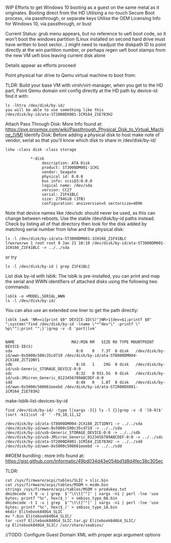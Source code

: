 WIP
Efforts to get Windows 10 booting as a guest on the same metal as it originates.
Booting direct from the HD 
Utilising a no-touch Secure Boot process, via passthrough, or separate keys
Utilise the OEM Licensing Info for Windows 10, via passthrough, or bust

Current Status: grub menu appears, but no reference to uefi boot code, so it won't boot the windows partition (Linux installed on second hard drive must have written to boot sector...)
might need to readjust the diskpath ID to point directly at the win partition number, or perhaps regen uefi boot stamps from the new VM uefi bios leaving current disk alone

Details appear as efforts proceed


Point physical har drive to Qemu virtual machine to boot from:

TLDR:
Build your base VM with virsh/virt-manager, when you get to the HD part, 
Point Qemu domain xml config directly at the HD path by device-id: 
find it with:
```
ls -lhtra /dev/disk/by-id/
you will be able to use something like this
/dev/disk/by-id/ata-ST2000DX001-1CM164_Z1E783H2
```

Attach Pass Through Disk:
More Info found at: https://pve.proxmox.com/wiki/Passthrough_Physical_Disk_to_Virtual_Machine_(VM)
Identify Disk:
Before adding a physical disk to host make note of vendor, serial so that you'll know which disk to share in /dev/disk/by-id/

```
lshw -class disk -class storage

           *-disk
                description: ATA Disk
                product: ST3000DM001-1CH1
                vendor: Seagate
                physical id: 0.0.0
                bus info: scsi@3:0.0.0
                logical name: /dev/sda
                version: CC27
                serial: Z1F41BLC
                size: 2794GiB (3TB)
                configuration: ansiversion=5 sectorsize=4096
```


Note that device names like /dev/sdc should never be used, as this can change between reboots. Use the stable /dev/disk/by-id paths instead. Check by listing all of that directory then look for the disk added by matching serial number from lshw and the physical disk:
```
ls -l /dev/disk/by-id/ata-ST3000DM001-1CH166_Z1F41BLC
lrwxrwxrwx 1 root root 9 Jan 21 10:10 /dev/disk/by-id/ata-ST3000DM001-1CH166_Z1F41BLC -> ../../sda
```
or try
```
ls -l /dev/disk/by-id | grep Z1F41BLC
```

List disk by-id with lsblk:
The lsblk is pre-installed, you can print and map the serial and WWN identifiers of attached disks using the following two commands:
```
lsblk -o +MODEL,SERIAL,WWN
ls -l /dev/disk/by-id/
```
You can also use an extended one liner to get the path directly:
```
lsblk |awk 'NR==1{print $0" DEVICE-ID(S)"}NR>1{dev=$1;printf $0" ";system("find /dev/disk/by-id -lname \"*"dev"\" -printf \" %p\"");print "";}'|grep -v -E 'part|lvm'


NAME                         MAJ:MIN RM   SIZE RO TYPE MOUNTPOINT DEVICE-ID(S)
sda                            8:0    0   7.3T  0 disk   /dev/disk/by-id/wwn-0x5000c500c35cd719 /dev/disk/by-id/ata-ST8000DM004-2CX188_ZCT1DNY1
sdb                            8:16   1    29G  0 disk   /dev/disk/by-id/usb-Generic_STORAGE_DEVICE-0:0
sdc                            8:32   0 931.5G  0 disk   /dev/disk/by-id/usb-JMicron_Generic_0123456789ABCDEF-0:0
sdd                            8:48   0   1.8T  0 disk   /dev/disk/by-id/wwn-0x5000c500661eeebd /dev/disk/by-id/ata-ST2000DX001-1CM164_Z1E783H2
```

make-lsblk-list-devices-by-id
```
find /dev/disk/by-id/ -type l|xargs -I{} ls -l {}|grep -v -E '[0-9]$' |sort -k11|cut -d' ' -f9,10,11,12

/dev/disk/by-id/ata-ST8000DM004-2CX188_ZCT1DNY1 -> ../../sda
/dev/disk/by-id/wwn-0x5000c500c35cd719 -> ../../sda
/dev/disk/by-id/usb-Generic_STORAGE_DEVICE-0:0 -> ../../sdb
/dev/disk/by-id/usb-JMicron_Generic_0123456789ABCDEF-0:0 -> ../../sdc
/dev/disk/by-id/ata-ST2000DX001-1CM164_Z1E783H2 -> ../../sdd
/dev/disk/by-id/wwn-0x5000c500661eeebd -> ../../sdd
```





 ##OEM bundling :
 more info found at:
 https://gist.github.com/Informatic/49bd034d43e054bd1d8d4fec38c305ec

 TLDR: 
 ```
 cat /sys/firmware/acpi/tables/SLIC > slic.bin
 cat /sys/firmware/acpi/tables/MSDM > msdm.bin
 strings /sys/firmware/acpi/tables/MSDM > produkey.txt
 dmidecode -t 0 -u | grep  $'^\t\t[^"]' | xargs -n1 | perl -lne 'use bytes; printf "%c", hex($_)' > smbios_type_0A.bin
 dmidecode -t 1 -u | grep  $'^\t\t[^"]' | xargs -n1 | perl -lne 'use bytes; printf "%c", hex($_)' > smbios_type_1A.bin
 mkdir Elitebook840G4_SLIC
 mv *.bin Elitebook840G4_SLIC/
 tar -cvzf Elitebook840G4_SLIC.tar.gz Elitebook840G4_SLIC/
 cp Elitebook840G4_SLIC/ /usr/share/seabios/
 ```

//TODO: Configure Guest Domain XML with proper acpi argument options 


